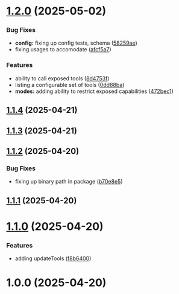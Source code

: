 # [1.2.0](https://github.com/kranners/jailbreak-mcp/compare/v1.1.4...v1.2.0) (2025-05-02)


### Bug Fixes

* **config:** fixing up config tests, schema ([58259ae](https://github.com/kranners/jailbreak-mcp/commit/58259aecef2408d44d080516ca60857e6c206eda))
* fixing usages to accomodate ([afcf5a7](https://github.com/kranners/jailbreak-mcp/commit/afcf5a7f1d54aee3323bf7b58a942e0c61306db1))


### Features

* ability to call exposed tools ([8d4753f](https://github.com/kranners/jailbreak-mcp/commit/8d4753f7a1a218495a2230b7afd2368221fdbc73))
* listing a configurable set of tools ([0dd88ba](https://github.com/kranners/jailbreak-mcp/commit/0dd88ba2d3bfcc8a1997712e61ce555c2164f34c))
* **modes:** adding ability to restrict exposed capabilities ([472bec1](https://github.com/kranners/jailbreak-mcp/commit/472bec1c26674032627834b9279e9571e5025135))

## [1.1.4](https://github.com/kranners/jailbreak-mcp/compare/v1.1.3...v1.1.4) (2025-04-21)

## [1.1.3](https://github.com/kranners/jailbreak-mcp/compare/v1.1.2...v1.1.3) (2025-04-21)

## [1.1.2](https://github.com/kranners/jailbreak-mcp/compare/v1.1.1...v1.1.2) (2025-04-20)


### Bug Fixes

* fixing up binary path in package ([b70e8e5](https://github.com/kranners/jailbreak-mcp/commit/b70e8e566280c0705a2c859f1b3111d9a61f1eb2))

## [1.1.1](https://github.com/kranners/jailbreak-mcp/compare/v1.1.0...v1.1.1) (2025-04-20)

# [1.1.0](https://github.com/kranners/jailbreak-mcp/compare/v1.0.0...v1.1.0) (2025-04-20)


### Features

* adding updateTools ([f8b6400](https://github.com/kranners/jailbreak-mcp/commit/f8b64009ef87a5ecb325423fa005421dbcc6b4b6))

# 1.0.0 (2025-04-20)
